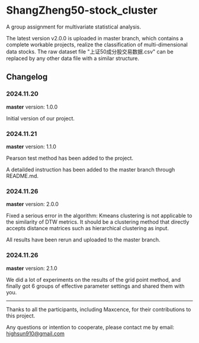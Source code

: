 # ShangZheng50-stock_cluster
A group assignment for multivariate statistical analysis.

The latest version v2.0.0 is uploaded in master branch, which contains a complete workable projects, realize the classification of multi-dimensional data stocks. The raw dataset file "上证50成分股交易数据.csv" can be replaced by any other data file with a similar structure.

## Changelog
### 2024.11.20
**master** version: 1.0.0

Initial version of our project.

### 2024.11.21
**master** version: 1.1.0

Pearson test method has been added to the project.

A detailded instruction has been added to the master branch through README.md.

### 2024.11.26
**master** version: 2.0.0

Fixed a serious error in the algorithm: Kmeans clustering is not applicable to the similarity of DTW metrics. It should be a clustering method that directly accepts distance matrices such as hierarchical clustering as input.

All results have been rerun and uploaded to the master branch.

### 2024.11.26
**master** version: 2.1.0

We did a lot of experiments on the results of the grid point method, and finally got 6 groups of effective parameter settings and shared them with you.

---

Thanks to all the participants, including Maxcence, for their contributions to this project.

Any questions or intention to cooperate, please contact me by email: highsun910@gmail.com

